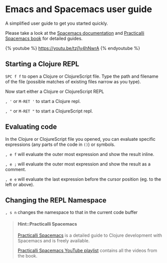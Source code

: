 # Emacs and Spacemacs user guide

A simplified user guide to get you started quickly.

Please take a look at the [Spacemacs documentation](http://spacemacs.org/doc/DOCUMENTATION.html) and [Practicalli Spacemacs book](https://practicalli.github.io/spacemacs/) for detailed guides.

{% youtube %}
https://youtu.be/tzj1y4hNwrA
{% endyoutube %}


## Starting a Clojure REPL

`SPC f f` to open a Clojure or ClojureScript file.  Type the path and filename of the file (possible matches of existing files narrow as you type).

Now start either a Clojure or ClojureScript REPL

`, '` or `M-RET '` to start a Clojure repl.

`, "` or `M-RET "` to start a ClojureScript repl.

## Evaluating code

In the Clojure or ClojureScript file you opened, you can evaluate specific expressions (any parts of the code in `()`) or symbols.

`, e f` will evaluate the outer most expression and show the result inline.

`, e ;` will evaluate the outer most expression and show the result as a comment.

`, e e` will evaluate the last expression before the cursor position (eg. to the left or above).

## Changing the REPL Namespace

`, s n` changes the namespace to that in the current code buffer


> #### Hint::Practicalli Spacemacs
> [Practicalli Spacemacs](https://practicalli.github.io/spacemacs/) is a detailed guide to Clojure development with Spacemacs and is freely available.
>
> [Practicalli Spacemacs YouTube playlist](https://www.youtube.com/playlist?list=PLy9I_IfUBzKIC9I3iUcxCyL-i1hlJfYRp) contains all the videos from the book.
